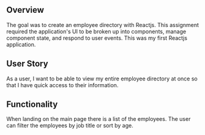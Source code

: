 ## Overview

The goal was to create an employee directory with Reactjs. This assignment required the application's UI to be broken up into components, manage component state, and respond to user events. This was my first Reactjs application.

## User Story

As a user, I want to be able to view my entire employee directory at once so that I have quick access to their information.

## Functionality

When landing on the main page there is a list of the employees. The user can filter the employees by job title or sort by age. 
